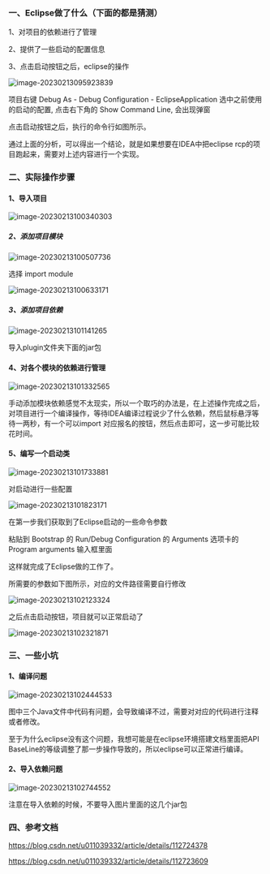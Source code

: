### 一、Eclipse做了什么（下面的都是猜测）

1、对项目的依赖进行了管理

2、提供了一些启动的配置信息

3、点击启动按钮之后，eclipse的操作

![image-20230213095923839](C:\Users\windows\AppData\Roaming\Typora\typora-user-images\image-20230213095923839.png)

项目右键 Debug As - Debug Configuration - EclipseApplication 选中之前使用的启动的配置, 点击右下角的 Show Command Line, 会出现弹窗

点击启动按钮之后，执行的命令行如图所示。

通过上面的分析，可以得出一个结论，就是如果想要在IDEA中把eclipse rcp的项目跑起来，需要对上述内容进行一个实现。

### 二、实际操作步骤

#### 1、导入项目

![image-20230213100340303](C:\Users\windows\AppData\Roaming\Typora\typora-user-images\image-20230213100340303.png)

##### 2、添加项目模块

![image-20230213100507736](C:\Users\windows\AppData\Roaming\Typora\typora-user-images\image-20230213100507736.png)

选择 import module 

![image-20230213100633171](C:\Users\windows\AppData\Roaming\Typora\typora-user-images\image-20230213100633171.png)

##### 3、添加项目依赖

![image-20230213101141265](C:\Users\windows\AppData\Roaming\Typora\typora-user-images\image-20230213101141265.png)

导入plugin文件夹下面的jar包

#### 4、对各个模块的依赖进行管理

![image-20230213101332565](C:\Users\windows\AppData\Roaming\Typora\typora-user-images\image-20230213101332565.png)

手动添加模块依赖感觉不太现实，所以一个取巧的办法是，在上述操作完成之后，对项目进行一个编译操作，等待IDEA编译过程说少了什么依赖，然后鼠标悬浮等待一两秒，有一个可以import 对应报名的按钮，然后点击即可，这一步可能比较花时间。

#### 5、编写一个启动类

![image-20230213101733881](C:\Users\windows\AppData\Roaming\Typora\typora-user-images\image-20230213101733881.png)

对启动进行一些配置

![image-20230213101823171](C:\Users\windows\AppData\Roaming\Typora\typora-user-images\image-20230213101823171.png)

在第一步我们获取到了Eclipse启动的一些命令参数

粘贴到 Bootstrap 的 Run/Debug Configuration 的 Arguments 选项卡的 Program arguments 输入框里面 

这样就完成了Eclipse做的工作了。

所需要的参数如下图所示，对应的文件路径需要自行修改

![image-20230213102123324](C:\Users\windows\AppData\Roaming\Typora\typora-user-images\image-20230213102123324.png)

之后点击启动按钮，项目就可以正常启动了

![image-20230213102321871](C:\Users\windows\AppData\Roaming\Typora\typora-user-images\image-20230213102321871.png)

### 三、一些小坑

#### 1、编译问题

![image-20230213102444533](C:\Users\windows\AppData\Roaming\Typora\typora-user-images\image-20230213102444533.png)

图中三个Java文件中代码有问题，会导致编译不过，需要对对应的代码进行注释或者修改。

至于为什么eclipse没有这个问题，我想可能是在eclipse环境搭建文档里面把API BaseLine的等级调整了那一步操作导致的，所以eclipse可以正常进行编译。

#### 2、导入依赖问题

![image-20230213102744552](C:\Users\windows\AppData\Roaming\Typora\typora-user-images\image-20230213102744552.png)

注意在导入依赖的时候，不要导入图片里面的这几个jar包

### 四、参考文档

https://blog.csdn.net/u011039332/article/details/112724378

https://blog.csdn.net/u011039332/article/details/112723609